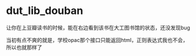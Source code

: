 dut_lib_douban
==============

让你在上豆瓣读书的时候，能在右边看到该书在大工图书馆的状态，还没发现bug

当初有点不爽的就是，学校opac那个接口只能返回html，正则表达式我也不会，所以也就那样了
